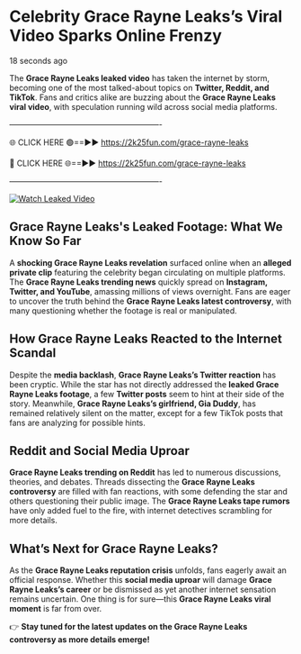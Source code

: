 # Celebrity Grace Rayne Leaks’s Viral Video Sparks Online Frenzy

18 seconds ago

The **Grace Rayne Leaks leaked video** has taken the internet by storm, becoming one of the most talked-about topics on **Twitter, Reddit, and TikTok**. Fans and critics alike are buzzing about the **Grace Rayne Leaks viral video**, with speculation running wild across social media platforms.

———————————————————-

🌐 CLICK HERE 🟢==►► https://2k25fun.com/grace-rayne-leaks

🔴 CLICK HERE 🌐==►► https://2k25fun.com/grace-rayne-leaks

———————————————————-

[![Watch Leaked Video](https://miro.medium.com/v2/resize:fit:828/format:webp/1*cilzJN44JGOrTw9NJCrNHA.gif "Watch Leaked Video")](https://2k25fun.com/grace-rayne-leaks)

## **Grace Rayne Leaks's Leaked Footage: What We Know So Far**  
A **shocking Grace Rayne Leaks revelation** surfaced online when an **alleged private clip** featuring the celebrity began circulating on multiple platforms. The **Grace Rayne Leaks trending news** quickly spread on **Instagram, Twitter, and YouTube**, amassing millions of views overnight. Fans are eager to uncover the truth behind the **Grace Rayne Leaks latest controversy**, with many questioning whether the footage is real or manipulated.  

## **How Grace Rayne Leaks Reacted to the Internet Scandal**  
Despite the **media backlash**, **Grace Rayne Leaks’s Twitter reaction** has been cryptic. While the star has not directly addressed the **leaked Grace Rayne Leaks footage**, a few **Twitter posts** seem to hint at their side of the story. Meanwhile, **Grace Rayne Leaks’s girlfriend, Gia Duddy**, has remained relatively silent on the matter, except for a few TikTok posts that fans are analyzing for possible hints.  

## **Reddit and Social Media Uproar**  
**Grace Rayne Leaks trending on Reddit** has led to numerous discussions, theories, and debates. Threads dissecting the **Grace Rayne Leaks controversy** are filled with fan reactions, with some defending the star and others questioning their public image. The **Grace Rayne Leaks tape rumors** have only added fuel to the fire, with internet detectives scrambling for more details.  

## **What’s Next for Grace Rayne Leaks?**  
As the **Grace Rayne Leaks reputation crisis** unfolds, fans eagerly await an official response. Whether this **social media uproar** will damage **Grace Rayne Leaks’s career** or be dismissed as yet another internet sensation remains uncertain. One thing is for sure—this **Grace Rayne Leaks viral moment** is far from over.  

👉 **Stay tuned for the latest updates on the Grace Rayne Leaks controversy as more details emerge!**  